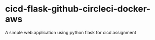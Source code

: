 # cicd-flask-github-circleci-docker-aws
A simple web application using python flask for cicd assignment

<!-- [![CircleCI](https://circleci.com/gh/kartisuri/cicd-flask-github-circleci-docker-heroku/tree/master.svg?style=svg)](https://circleci.com/gh/kartisuri/cicd-flask-github-circleci-docker-heroku/tree/master) -->
